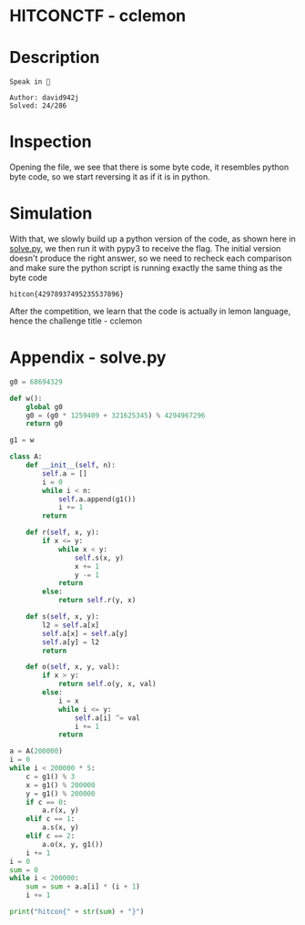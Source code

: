 # HITCONCTF - cclemon


# Description



```
Speak in 🍋

Author: david942j
Solved: 24/286
```

# Inspection


Opening the file, we see that there is some byte code, it resembles python byte code, so we start reversing it as if it is in python.

# Simulation



With that, we slowly build up a python version of the code, as shown here in [solve.py](#appendix---solvepy), we then run it with pypy3 to receive the flag. The initial version doesn't produce the right answer, so we need to recheck each comparison and make sure the python script is running exactly the same thing as the byte code

`hitcon{42978937495235537896}`

After the competition, we learn that the code is actually in lemon language, hence the challenge title - cclemon

# Appendix - solve.py



```python
g0 = 68694329

def w():
    global g0
    g0 = (g0 * 1259409 + 321625345) % 4294967296
    return g0

g1 = w

class A:
    def __init__(self, n):
        self.a = []
        i = 0
        while i < n:
            self.a.append(g1())
            i += 1
        return

    def r(self, x, y):
        if x <= y:
            while x < y:
                self.s(x, y)
                x += 1
                y -= 1
            return
        else:
            return self.r(y, x)

    def s(self, x, y):
        l2 = self.a[x]
        self.a[x] = self.a[y]
        self.a[y] = l2
        return

    def o(self, x, y, val):
        if x > y:
            return self.o(y, x, val)
        else:
            i = x
            while i <= y:
                self.a[i] ^= val
                i += 1
            return

a = A(200000)
i = 0
while i < 200000 * 5:
    c = g1() % 3
    x = g1() % 200000
    y = g1() % 200000
    if c == 0:
        a.r(x, y)
    elif c == 1:
        a.s(x, y)
    elif c == 2:
        a.o(x, y, g1())
    i += 1
i = 0
sum = 0
while i < 200000:
    sum = sum + a.a[i] * (i + 1)
    i += 1

print("hitcon{" + str(sum) + "}")
```
